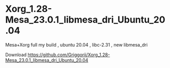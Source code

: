 # Xorg_1.28-Mesa_23.0.1_libmesa_dri_Ubuntu_20.04
Mesa+Xorg full my build , ubuntu 20.04 , libc-2.31 , new libmesa_dri

Download https://github.com/Griggorii/Xorg_1.28-Mesa_23.0.1_libmesa_dri_Ubuntu_20.04
